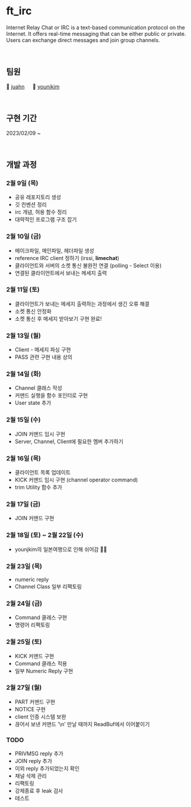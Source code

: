 # ft_irc
Internet Relay Chat or IRC is a text-based communication protocol on the Internet. It offers real-time messaging that can be either public or private. Users can exchange direct messages and join group channels.

<br>

## 팀원
🦔 [juahn](https://github.com/armadimon) &emsp; 🧠 [younjkim](https://github.com/objectio)

<br>

## 구현 기간
2023/02/09 ~

<br>

## 개발 과정

### 2월 9일 (목)
* 공유 레포지토리 생성
* 깃 컨벤션 정리
* irc 개념, 허용 함수 정리
* 대략적인 프로그램 구조 잡기

### 2월 10일 (금)
* 메이크파일, 메인파일, 헤더파일 생성
* reference IRC client 정하기 (irssi, **limechat**)
* 클라이언트와 서버의 소켓 통신 불완전 연결 (polling - Select 이용)
* 연결된 클라이언트에서 보내는 메세지 출력

### 2월 11일 (토)
* 클라이언트가 보내는 메세지 출력하는 과정에서 생긴 오류 해결
* 소켓 통신 안정화
* 소켓 통신 후 메세지 받아보기 구현 완료!

### 2월 13일 (월)
* Client - 메세지 파싱 구현
* PASS 관련 구현 내용 상의

### 2월 14일 (화)
* Channel 클래스 작성
* 커맨드 실행을 함수 포인터로 구현
* User state 추가

### 2월 15일 (수)
* JOIN 커맨드 임시 구현
* Server, Channel, Client에 필요한 멤버 추가하기 

### 2월 16일 (목)
* 클라이언트 목록 업데이트
* KICK 커맨드 임시 구현 (channel operator command)
* trim Utility 함수 추가

### 2월 17일 (금)
* JOIN 커맨드 구현

### 2월 18일 (토) ~ 2월 22일 (수)
* younjkim의 일본여행으로 인해 쉬어감 😶‍🌫️

### 2월 23일 (목)
* numeric reply
* Channel Class 일부 리팩토링

### 2월 24일 (금)
* Command 클래스 구현
* 명령어 리팩토링

### 2월 25일 (토)
* KICK 커맨드 구현
* Command 클래스 적용
* 일부 Numeric Reply 구현

### 2월 27일 (월)
* PART 커맨드 구현
* NOTICE 구현
* client 인증 시스템 보완
* 끊어서 보낸 커맨드 '\n' 만날 때까지 ReadBuf에서 이어붙이기

### TODO
* PRIVMSG reply 추가
* JOIN reply 추가
* 이외 reply 추가되었는지 확인
* 채널 삭제 관리
* 리팩토링
* 강제종료 후 leak 검사
* 테스트
